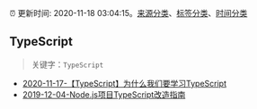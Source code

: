 :alarm_clock: 更新时间: 2020-11-18 03:04:15。[来源分类](../README.md)、[标签分类](../TAGS.md)、[时间分类](../TIMELINE.md)

## TypeScript


> 关键字：`TypeScript`



- [2020-11-17-【TypeScript】为什么我们要学习TypeScript](https://juejin.im/post/6896290204479717389) 
- [2019-12-04-Node.js项目TypeScript改造指南](https://juejin.im/post/5de4867f51882573135415dd) 